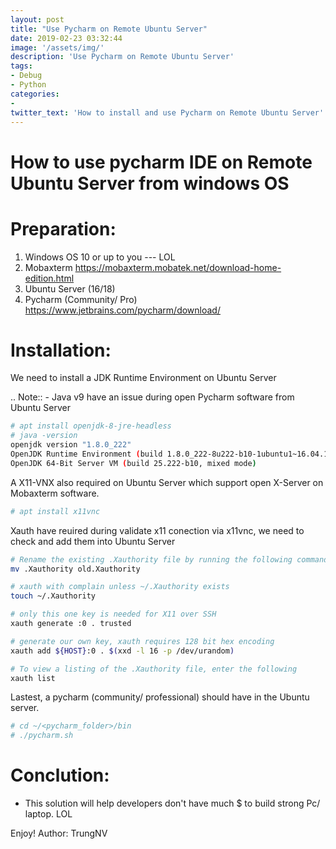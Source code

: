 ```yaml
---
layout: post
title: "Use Pycharm on Remote Ubuntu Server"
date: 2019-02-23 03:32:44
image: '/assets/img/'
description: 'Use Pycharm on Remote Ubuntu Server'
tags:
- Debug
- Python
categories:
- 
twitter_text: 'How to install and use Pycharm on Remote Ubuntu Server'
---
```


How to use pycharm IDE on Remote Ubuntu Server from windows OS
==============================================================

Preparation:
===========
1. Windows OS 10 or up to you --- LOL
2. Mobaxterm <https://mobaxterm.mobatek.net/download-home-edition.html>
3. Ubuntu Server (16/18)
4. Pycharm (Community/ Pro) <https://www.jetbrains.com/pycharm/download/>

Installation:
============

We need to install a JDK Runtime Environment on Ubuntu Server

.. Note::
        - Java v9 have an issue during open Pycharm software from Ubuntu Server

```bash
# apt install openjdk-8-jre-headless
# java -version
openjdk version "1.8.0_222"
OpenJDK Runtime Environment (build 1.8.0_222-8u222-b10-1ubuntu1~16.04.1-b10)
OpenJDK 64-Bit Server VM (build 25.222-b10, mixed mode)
```
A X11-VNX also required on Ubuntu Server which support open X-Server on Mobaxterm software.

```bash
# apt install x11vnc
```

Xauth have reuired during validate x11 conection via x11vnc, we need to check and add them into Ubuntu Server

```bash
# Rename the existing .Xauthority file by running the following command
mv .Xauthority old.Xauthority 

# xauth with complain unless ~/.Xauthority exists
touch ~/.Xauthority

# only this one key is needed for X11 over SSH 
xauth generate :0 . trusted 

# generate our own key, xauth requires 128 bit hex encoding
xauth add ${HOST}:0 . $(xxd -l 16 -p /dev/urandom)

# To view a listing of the .Xauthority file, enter the following 
xauth list 
```

Lastest, a pycharm (community/ professional) should have in the Ubuntu server.

```bash
# cd ~/<pycharm_folder>/bin
# ./pycharm.sh
```

Conclution:
===========
- This solution will help developers don't have much $ to build strong Pc/ laptop. LOL

Enjoy!
Author: TrungNV

